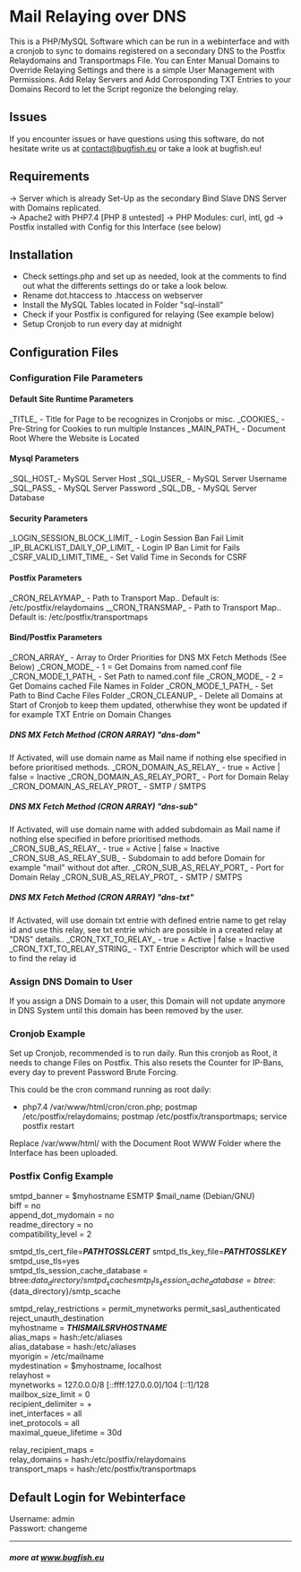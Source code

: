 

# Mail Relaying over DNS
This is a PHP/MySQL Software which can be run in a webinterface
and with a cronjob to sync to domains registered on a secondary DNS to the Postfix Relaydomains and Transportmaps File. You can Enter Manual Domains to Override Relaying Settings and there is a simple User Management with Permissions. Add Relay Servers and Add Corrosponding TXT Entries to your Domains Record to let the Script regonize the belonging relay.

## Issues
If you encounter issues or have questions using this software, do not hesitate write us at contact@bugfish.eu or take a look at bugfish.eu!

## Requirements
-> Server which is already Set-Up as the secondary Bind Slave DNS Server with Domains replicated.  
-> Apache2 with PHP7.4 [PHP 8 untested]
-> PHP Modules: curl, intl, gd
-> Postfix installed with Config for this Interface (see below)  

## Installation
* Check settings.php and set up as needed, look at the comments to find out what the differents settings do or take a look below.  
* Rename dot.htaccess to .htaccess on webserver
* Install the MySQL Tables located in Folder "sql-install"
* Check if your Postfix is configured for relaying (See example below)
* Setup Cronjob to run every day at midnight

##  Configuration Files

### Configuration File Parameters
#### Default Site Runtime Parameters
\_TITLE\_ - Title for Page to be recognizes in Cronjobs or misc.
\_COOKIES\_ - Pre-String for Cookies to run multiple Instances
\_MAIN_PATH\_ - Document Root Where the Website is Located
#### Mysql Parameters
\_SQL_HOST\_- MySQL Server Host
\_SQL_USER\_ - MySQL Server Username
\_SQL_PASS\_ - MySQL Server Password
\_SQL_DB\_ - MySQL Server Database
#### Security Parameters
\_LOGIN_SESSION_BLOCK_LIMIT\_  - Login Session Ban Fail Limit
\_IP_BLACKLIST_DAILY_OP_LIMIT\_ - Login IP Ban Limit for Fails
\_CSRF_VALID_LIMIT_TIME\_ - Set Valid Time in Seconds for CSRF
#### Postfix Parameters
\_CRON_RELAYMAP\_ - Path to Transport Map.. Default is: /etc/postfix/relaydomains
\__CRON_TRANSMAP\_ - Path to Transport Map.. Default is: /etc/postfix/transportmaps
#### Bind/Postfix Parameters 
\_CRON_ARRAY\_ - Array to Order Priorities for DNS MX Fetch Methods (See Below)
\_CRON_MODE\_ - 1 = Get Domains from named.conf file
\_CRON_MODE_1_PATH\_ - Set Path to named.conf file
\_CRON_MODE\_ - 2 = Get Domains cached File Names in Folder
\_CRON_MODE_1_PATH\_ - Set Path to Bind Cache Files Folder
\_CRON_CLEANUP\_ - Delete all Domains at Start of Cronjob to keep them updated, otherwhise they wont be updated if for example TXT Entrie on Domain Changes
##### DNS MX Fetch Method (CRON ARRAY) "dns-dom"
If Activated, will use domain name as Mail name if nothing else specified in before prioritised methods.
\_CRON_DOMAIN_AS_RELAY\_ - true = Active | false = Inactive
\_CRON_DOMAIN_AS_RELAY_PORT\_ - Port for Domain Relay
\_CRON_DOMAIN_AS_RELAY_PROT\_ - SMTP / SMTPS
##### DNS MX Fetch Method (CRON ARRAY) "dns-sub"
If Activated, will use domain name with added subdomain as Mail name if nothing else specified in before prioritised methods.
\_CRON_SUB_AS_RELAY\_ - true = Active | false = Inactive
\_CRON_SUB_AS_RELAY_SUB\_ - Subdomain to add before Domain for example "mail" without dot after.
\_CRON_SUB_AS_RELAY_PORT\_ - Port for Domain Relay
\_CRON_SUB_AS_RELAY_PROT\_ - SMTP / SMTPS
##### DNS MX Fetch Method (CRON ARRAY) "dns-txt"
If Activated, will use domain txt entrie with defined entrie name to get relay id and use this relay, see txt entrie which are possible in a created relay at "DNS" details..
\_CRON_TXT_TO_RELAY\_ - true = Active | false = Inactive
\_CRON_TXT_TO_RELAY_STRING\_ - TXT Entrie Descriptor which will be used to find the relay id
### Assign DNS Domain to User
If you assign a DNS Domain to a user, this Domain will not update anymore in DNS System until this domain has been removed by the user.
### Cronjob Example
Set up Cronjob, recommended is to run daily. 
Run this cronjob as Root, it needs to change Files on Postfix.
This also resets the Counter for IP-Bans, every day to prevent Password Brute Forcing.

This could be the cron command running as root daily:  
- php7.4 /var/www/html/cron/cron.php; postmap /etc/postfix/relaydomains; postmap /etc/postfix/transportmaps; service postfix restart

Replace /var/www/html/ with the Document Root WWW Folder where the Interface has been uploaded.

### Postfix Config Example
smtpd_banner = $myhostname ESMTP $mail_name (Debian/GNU)  
biff = no  
append_dot_mydomain = no  
readme_directory = no  
compatibility_level = 2  
  
smtpd_tls_cert_file=*****PATHTOSSLCERT***** 
smtpd_tls_key_file=*****PATHTOSSLKEY*****
smtpd_use_tls=yes  
smtpd_tls_session_cache_database = btree:${data_directory}/smtpd_scache  
smtp_tls_session_cache_database = btree:${data_directory}/smtp_scache  
  
smtpd_relay_restrictions = permit_mynetworks permit_sasl_authenticated reject_unauth_destination  
myhostname = *****THISMAILSRVHOSTNAME*****  
alias_maps = hash:/etc/aliases  
alias_database = hash:/etc/aliases  
myorigin = /etc/mailname  
mydestination = $myhostname, localhost  
relayhost =  
mynetworks = 127.0.0.0/8 [::ffff:127.0.0.0]/104 [::1]/128  
mailbox_size_limit = 0  
recipient_delimiter = +  
inet_interfaces = all  
inet_protocols = all  
maximal_queue_lifetime = 30d  
  
relay_recipient_maps =  
relay_domains = hash:/etc/postfix/relaydomains  
transport_maps = hash:/etc/postfix/transportmaps  


## Default Login for Webinterface
Username: admin  
Passwort: changeme

----------------------------------------------------------------
##### more at www.bugfish.eu 
